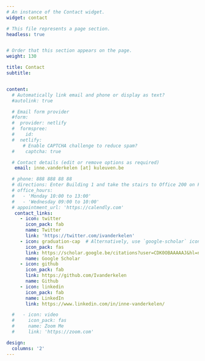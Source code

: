 ```yaml
---
# An instance of the Contact widget.
widget: contact

# This file represents a page section.
headless: true


# Order that this section appears on the page.
weight: 130

title: Contact
subtitle:


content:
  # Automatically link email and phone or display as text?
  #autolink: true

  # Email form provider
  #form:
  #  provider: netlify
  #  formspree:
  #    id:
  #  netlify:
      # Enable CAPTCHA challenge to reduce spam?
  #    captcha: true

  # Contact details (edit or remove options as required)
   email: inne.vanderkelen [at] kuleuven.be

  # phone: 888 888 88 88
  # directions: Enter Building 1 and take the stairs to Office 200 on Floor 2
  # office_hours:
  #   - 'Monday 10:00 to 13:00'
  #   - 'Wednesday 09:00 to 10:00'
  # appointment_url: 'https://calendly.com'
   contact_links:
     - icon: twitter
       icon_pack: fab
       name: Twitter
       link: 'https://twitter.com/ivanderkelen'
     - icon: graduation-cap  # Alternatively, use `google-scholar` icon from `ai` icon pack
       icon_pack: fas
       link: https://scholar.google.be/citations?user=CDK0OBAAAAAJ&hl=nl
       name: Google Scholar
     - icon: github
       icon_pack: fab
       link: https://github.com/Ivanderkelen
       name: Github
     - icon: linkedin
       icon_pack: fab
       name: LinkedIn
       link: https://www.linkedin.com/in/inne-vanderkelen/

  #   - icon: video
  #     icon_pack: fas
  #     name: Zoom Me
  #     link: 'https://zoom.com'

design:
  columns: '2'
---
```



<!-- a class="twitter-timeline" data-width="400" data-height="500" data-theme="light" href="https://twitter.com/ivanderkelen?ref_src=twsrc%5Etfw">Tweets by ivanderkelen</a> <script async src="https://platform.twitter.com/widgets.js" charset="utf-8"></script -->